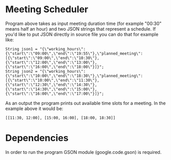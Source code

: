 # Meeting Scheduler
Program above takes as input meeting duration time (for example "00:30" means half an hour) and two JSON strings that represent a schedule. If you'd like to put JSON directly in source file you can do that for example like:
```aidl
String json1 = "{\"working_hours\":{\"start\":\"09:00\",\"end\":\"19:55\"},\"planned_meeting\":[{\"start\":\"09:00\",\"end\":\"10:30\"},{\"start\":\"12:00\",\"end\":\"13:00\"},{\"start\":\"16:00\",\"end\":\"18:00\"}]}";
String json2 = "{\"working_hours\":{\"start\":\"10:00\",\"end\":\"18:30\"},\"planned_meeting\":[{\"start\":\"10:00\",\"end\":\"11:30\"},{\"start\":\"12:30\",\"end\":\"14:30\"},{\"start\":\"14:30\",\"end\":\"15:00\"},{\"start\":\"16:00\",\"end\":\"17:00\"}]}";
```

As an output the program prints out available time slots for a meeting. In the example above it would be:
```aidl
[[11:30, 12:00], [15:00, 16:00], [18:00, 18:30]]
```

# Dependencies
In order to run the program GSON module (google.code.gson) is required.
